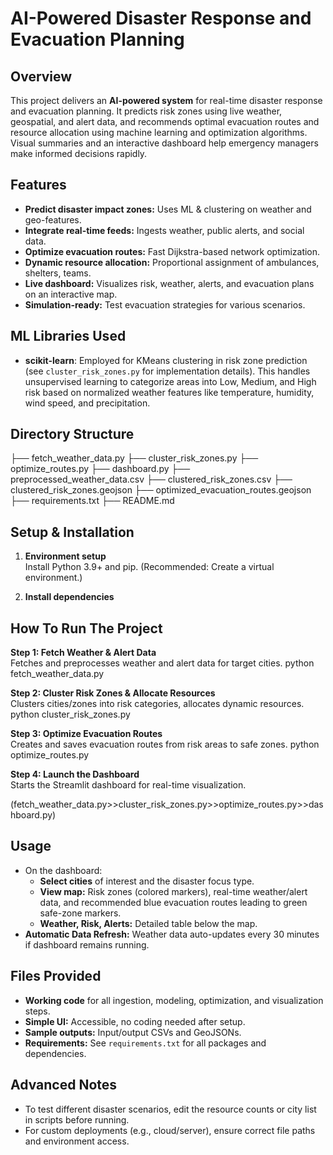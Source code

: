 # AI-Powered Disaster Response and Evacuation Planning

## Overview

This project delivers an **AI-powered system** for real-time disaster response and evacuation planning. It predicts risk zones using live weather, geospatial, and alert data, and recommends optimal evacuation routes and resource allocation using machine learning and optimization algorithms. Visual summaries and an interactive dashboard help emergency managers make informed decisions rapidly.

## Features

- **Predict disaster impact zones:** Uses ML & clustering on weather and geo-features.
- **Integrate real-time feeds:** Ingests weather, public alerts, and social data.
- **Optimize evacuation routes:** Fast Dijkstra-based network optimization.
- **Dynamic resource allocation:** Proportional assignment of ambulances, shelters, teams.
- **Live dashboard:** Visualizes risk, weather, alerts, and evacuation plans on an interactive map.
- **Simulation-ready:** Test evacuation strategies for various scenarios.

## ML Libraries Used

- **scikit-learn**: Employed for KMeans clustering in risk zone prediction (see `cluster_risk_zones.py` for implementation details). This handles unsupervised learning to categorize areas into Low, Medium, and High risk based on normalized weather features like temperature, humidity, wind speed, and precipitation.

## Directory Structure

├── fetch_weather_data.py
├── cluster_risk_zones.py
├── optimize_routes.py
├── dashboard.py
├── preprocessed_weather_data.csv
├── clustered_risk_zones.csv
├── clustered_risk_zones.geojson
├── optimized_evacuation_routes.geojson
├── requirements.txt
├── README.md


## Setup & Installation


1. **Environment setup**  
Install Python 3.9+ and pip. (Recommended: Create a virtual environment.)


2. **Install dependencies**  



## How To Run The Project

**Step 1: Fetch Weather & Alert Data**  
Fetches and preprocesses weather and alert data for target cities.
python fetch_weather_data.py



**Step 2: Cluster Risk Zones & Allocate Resources**  
Clusters cities/zones into risk categories, allocates dynamic resources.
python cluster_risk_zones.py



**Step 3: Optimize Evacuation Routes**  
Creates and saves evacuation routes from risk areas to safe zones.
python optimize_routes.py



**Step 4: Launch the Dashboard**  
Starts the Streamlit dashboard for real-time visualization.

(fetch_weather_data.py>>cluster_risk_zones.py>>optimize_routes.py>>dashboard.py)


## Usage

- On the dashboard:
  - **Select cities** of interest and the disaster focus type.
  - **View map:** Risk zones (colored markers), real-time weather/alert data, and recommended blue evacuation routes leading to green safe-zone markers.
  - **Weather, Risk, Alerts:** Detailed table below the map.
- **Automatic Data Refresh:** Weather data auto-updates every 30 minutes if dashboard remains running.

## Files Provided

- **Working code** for all ingestion, modeling, optimization, and visualization steps.
- **Simple UI:** Accessible, no coding needed after setup.
- **Sample outputs:** Input/output CSVs and GeoJSONs.
- **Requirements:** See `requirements.txt` for all packages and dependencies.



## Advanced Notes

- To test different disaster scenarios, edit the resource counts or city list in scripts before running.
- For custom deployments (e.g., cloud/server), ensure correct file paths and environment access.






